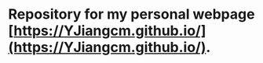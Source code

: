  # Repository for my personal webpage [https://YJiangcm.github.io/](https://YJiangcm.github.io/). 
